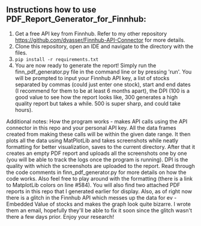 ## Instructions how to use PDF_Report_Generator_for_Finnhub:

1) Get a free API key from Finnhub. Refer to my other repository https://github.com/dvasser/Finnhub-API-Connector for more details.
2) Clone this repository, open an IDE and navigate to the directory with the files.
3) ```pip install -r requirements.txt```
4) You are now ready to generate the report! Simply run the finn_pdf_generator.py file in the command line or by pressing 'run'. You will be prompted to input your Finnhub API key, a list of stocks separated by commas (could just enter one stock), start and end dates (I recommend for them to be at least 6 months apart), the DPI (100 is a good value to see how the report looks like, 300 generates a high quality report but takes a while. 500 is super sharp, and could take hours).

Additional notes: How the program works - makes API calls using the API connector in this repo and your personal API key. All the data frames created from making these calls will be within the given date range. It then plots all the data using MatPlotLib and takes screenshots while neatly formatting for better visualization, saves to the current directory. After that it creates an empty PDF report and uploads all the screenshots one by one (you will be able to track the logs once the program is running). DPI is the quality with which the screenshots are uploaded to the report. Read through the code comments in finn_pdf_generator.py for more details on how the code works. Also feel free to play around with the formatting (there is a link to MatplotLib colors on line #584). You will also find two attached PDF reports in this repo that I generated earlier for display. Also, as of right now there is a glitch in the Finnhub API which messes up the data for ev - Embedded Value of stocks and makes the graph look quite bizarre. I wrote them an email, hopefully they'll be able to fix it soon since the glitch wasn't there a few days prior. Enjoy your research!
